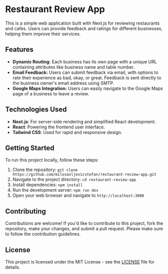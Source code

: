 # Restaurant Review App

This is a simple web application built with Next.js for reviewing restaurants and cafes. Users can provide feedback and ratings for different businesses, helping them improve their services. 

## Features

- **Dynamic Routing:** Each business has its own page with a unique URL containing attributes like business name and table number.
- **Email Feedback:** Users can submit feedback via email, with options to rate their experience as bad, okay, or great. Feedback is sent directly to the business owner's email address using SMTP.
- **Google Maps Integration:** Users can easily navigate to the Google Maps page of a business to leave a review.

## Technologies Used

- **Next.js**: For server-side rendering and simplified React development.
- **React**: Powering the frontend user interface.
- **Tailwind CSS**: Used for rapid and responsive design.

## Getting Started

To run this project locally, follow these steps:

1. Clone the repository: `git clone https://github.com/milosavljevicstefan/restaurant-review-app.git`
2. Navigate to the project directory: `cd restaurant-review-app`
3. Install dependencies: `npm install`
4. Run the development server: `npm run dev`
5. Open your web browser and navigate to `http://localhost:3000`

## Contributing

Contributions are welcome! If you'd like to contribute to this project, fork the repository, make your changes, and submit a pull request. Please make sure to follow the contribution guidelines.

## License

This project is licensed under the MIT License - see the [LICENSE](LICENSE) file for details.
